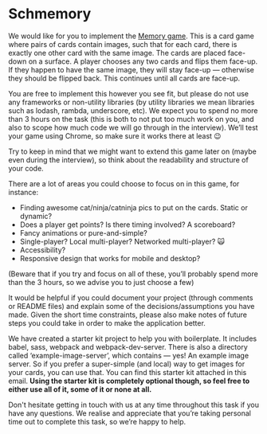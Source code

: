 # Schmemory
 
We would like for you to implement the [Memory
game](https://en.wikipedia.org/wiki/Concentration_(game)). This is a card game where pairs of cards
contain images, such that for each card, there is exactly one other card with the same image. The
cards are placed face-down on a surface. A player chooses any two cards and flips them face-up. If
they happen to have the same image, they will stay face-up — otherwise they should be flipped back.
This continues until all cards are face-up.

You are free to implement this however you see fit, but please do not use any frameworks or
non-utility libraries (by utility libraries we mean libraries such as lodash, rambda, underscore,
etc). We expect you to spend no more than 3 hours on the task (this is both to not put too much work
on you, and also to scope how much code we will go through in the interview). We’ll test your game
using Chrome, so make sure it works there at least 😉

Try to keep in mind that we might want to extend this game later on (maybe even during the
interview), so think about the readability and structure of your code.

There are a lot of areas you could choose to focus on in this game, for instance:
* Finding awesome cat/ninja/catninja pics to put on the cards. Static or dynamic?
* Does a player get points? Is there timing involved? A scoreboard?
* Fancy animations or pure-and-simple?
* Single-player? Local multi-player? Networked multi-player? 🙀
* Accessibility?
* Responsive design that works for mobile and desktop?

(Beware that if you try and focus on all of these, you’ll probably spend more than the 3 hours, so
we advise you to just choose a few)

It would be helpful if you could document your project (through comments or README files) and
explain some of the decisions/assumptions you have made. Given the short time constraints, please
also make notes of future steps you could take in order to make the application better.

We have created a starter kit project to help you with boilerplate. It includes babel, sass, webpack
and webpack-dev-server. There is also a directory called ‘example-image-server’, which contains —
yes! An example image server. So if you prefer a super-simple (and local) way to get images for your
cards, you can use that. You can find this starter kit attached in this email. **Using the starter kit
is completely optional though, so feel free to either use all of it, some of it or none at all.**

Don't hesitate getting in touch with us at any time throughout this task if you have any questions.
We realise and appreciate that you’re taking personal time out to complete this task, so we’re happy
to help.

